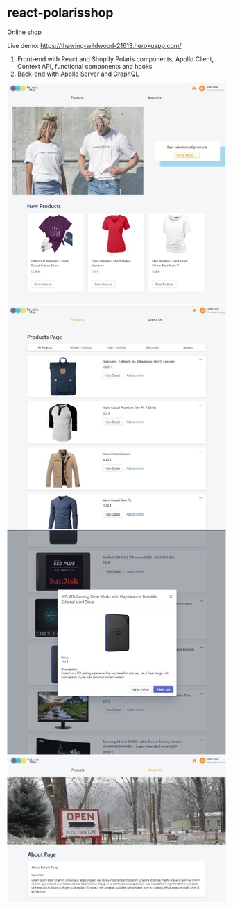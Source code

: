 # react-polarisshop

Online shop

Live demo: https://thawing-wildwood-21613.herokuapp.com/

1. Front-end with React and Shopify Polaris components, Apollo Client, Context API, functional components and hooks
2. Back-end with Apollo Server and GraphQL

<img src="./screenshots/landing.JPG" width="700" />
<img src="./screenshots/products.JPG" width="700" />
<img src="./screenshots/product.JPG" width="700" />
<img src="./screenshots/about.JPG" width="700" />
